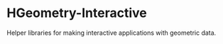 HGeometry-Interactive
=====================

Helper libraries for making interactive applications with geometric data.

